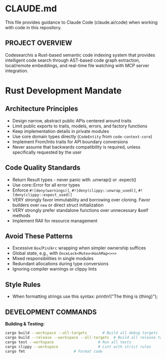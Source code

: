 # CLAUDE.md

This file provides guidance to Claude Code (claude.ai/code) when working with code in this repository.

## PROJECT OVERVIEW

Codesearchis a Rust-based semantic code indexing system that provides intelligent code search through AST-based code graph extraction, local/remote embeddings, and real-time file watching with MCP server integration.

# Rust Development Mandate

## Architecture Principles

  - Design narrow, abstract public APIs centered around traits
  - Limit public exports to traits, models, errors, and factory functions
  - Keep implementation details in private modules
  - Use core domain types directly (`CodeEntity` from `code-context-core`)
  - Implement From/Into traits for API boundary conversions
  - Never assume that backwards compatibility is required, unless specifically requested by the user

## Code Quality Standards

  - Return Result types - never panic with .unwrap() or .expect()
  - Use core::Error for all error types
  - Enforce `#![deny(warnings)]`, `#![deny(clippy::unwrap_used)]`, `#![deny(clippy::expect_used)]`
  - VERY strongly favor immutability and borrowing over cloning. Favor builders over `new` or direct struct initialization
  - VERY strongly prefer standalone functions over unnecessary &self methods
  - Implement RAII for resource management

## Avoid These Patterns

  - Excessive `Box`/`Pin`/`Arc` wrapping when simpler ownership suffices
  - Global state, e.g., with `OnceLock<Mutex<HashMap<>>>`
  - Mixed responsibilities in single modules
  - Redundant allocations during type conversions
  - Ignoring compiler warnings or clippy lints

## Style Rules
  - When formatting strings use this syntax: println!("The thing is {thing}");

## DEVELOPMENT COMMANDS

**Building & Testing:**
```bash
cargo build --workspace --all-targets       # Build all debug targets
cargo build --release --workspace --all-targets  # Build all release targets
cargo test --workspace                    # Run all tests
cargo clippy --workspace                  # Lint with strict rules
cargo fmt                      # Format code
```
